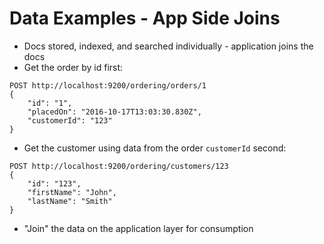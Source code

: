 # Data Examples - App Side Joins #

* Docs stored, indexed, and searched individually - application joins the docs
* Get the order by id first:
```
POST http://localhost:9200/ordering/orders/1
{
	"id": "1",
	"placedOn": "2016-10-17T13:03:30.830Z",
	"customerId": "123"
}
```
* Get the customer using data from the order ```customerId``` second:
```
POST http://localhost:9200/ordering/customers/123
{
	"id": "123",
	"firstName": "John",
	"lastName": "Smith"
}
```
* "Join" the data on the application layer for consumption